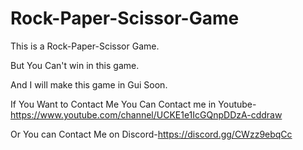 # Rock-Paper-Scissor-Game

This is a Rock-Paper-Scissor Game.

But You Can't win in this game.

And I will make this game in Gui Soon.

If You Want to Contact Me You Can Contact me in Youtube-https://www.youtube.com/channel/UCKE1e1IcGQnpDDzA-cddraw

Or You can Contact Me on Discord-https://discord.gg/CWzz9ebqCc
